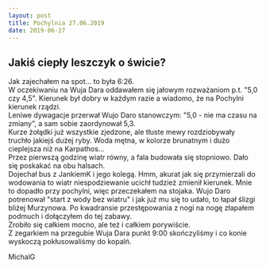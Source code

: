 ```yaml
---
layout: post
title: Pochylnia 27.06.2019
date: 2019-06-27
---
```


## Jakiś ciepły leszczyk o świcie?  

Jak zajechałem na spot... to była 6:26.  
W oczekiwaniu na Wuja Dara oddawałem się jałowym rozważaniom p.t. "5,0
czy 4,5". Kierunek był dobry w każdym razie a wiadomo, że na Pochylni
kierunek rządzi.  
Leniwe dywagacje przerwał Wujo Daro stanowczym: "5,0 - nie ma czasu na
zmiany", a sam sobie zaordynował 5,3.  
Kurze żołądki już wszystkie zjedzone, ale tłuste mewy rozdziobywały
truchło jakiejś dużej ryby. Woda mętna, w kolorze brunatnym i dużo
cieplejsza niż na Karpathos...  
Przez pierwszą godzinę wiatr równy, a fala budowała się stopniowo. Dało
się poskakać na obu halsach.  
Dojechał bus z JankiemK i jego kolegą. Hmm, akurat jak się przymierzali
do wodowania to wiatr niespodziewanie ucichł tudzież zmienił kierunek.
Mnie to dopadło przy pochylni, więc przeczekałem na stojaka. Wujo Daro
potrenował "start z wody bez wiatru" i jak już mu się to udało, to łapał
ślizgi bliżej Murzynowa. Po kwadransie przestępowania z nogi na nogę
złapałem podmuch i dołączyłem do tej zabawy.  
Zrobiło się całkiem mocno, ale też i całkiem porywiście.  
Z zegarkiem na przegubie Wuja Dara punkt 9:00 skończyliśmy i co konie
wyskoczą pokłusowaliśmy do kopalń.  

MichalG
